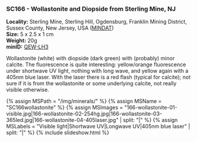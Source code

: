 
### <a name="SC166"></a> SC166 - Wollastonite and Diopside from Sterling Mine, NJ

**Locality:** Sterling Mine, Sterling Hill, Ogdensburg, Franklin Mining District, Sussex County, New Jersey, USA ([MINDAT](https://www.mindat.org/loc-3948.html))  
**Size:** 5 x 2.5 x 1 cm  
**Weight:** 20g  
**minID:** [QEW-LH3](https://www.mindat.org/QEW-LH3)

Wollastonite (white) with diopside (dark green) with (probably) minor calcite.
The fluorescence is quite interesting: yellow/orange fluorescence under
shortwave UV light, nothing with long wave, and yellow again with a 405nm blue
laser. With the laser there is a red flash (typical for calcite); not sure if
it is from the wollastonite or some underlying calcite, not really visible
otherwise.

{% assign MSPath = "/img/minerals/" %}
{% assign MSName = "SC166wollastonite" %}
{% assign MSImages = "166-wollastonite-01-visible.jpg|166-wollastonite-02-254hg.jpg|166-wollastonite-03-365led.jpg|166-wollastonite-04-405laser.jpg" | split: "|" %}
{% assign MSLabels = "Visible light|Shortwave UV|Longwave UV|405nm blue laser" | split: "|" %}
{% include slideshow.html %}

